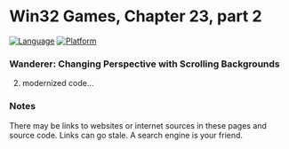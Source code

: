 # Win32 Games, Chapter 23, part 2
[![Language](https://img.shields.io/badge/Language%20-C++-blue.svg)](https://github.com/GeorgePimpleton/Win32-games/)
[![Platform](https://img.shields.io/badge/Platform%20-Win32-blue.svg)](https://github.com/GeorgePimpleton/Win32-games/)
### Wanderer: Changing Perspective with Scrolling Backgrounds

2. modernized code...

### Notes
There may be links to websites or internet sources in these pages and source code. Links can go stale. A search engine is your friend.
